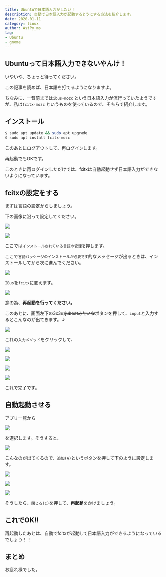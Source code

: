 ```yaml
---
title: Ubuntuで日本語入力がしたい！
description: 自動で日本語入力が起動するようにする方法を紹介します。
date: 2020-01-11
category: linux
author: AstPy_ms
tag:
- Ubuntu
- gnome
---
```


## Ubuntuって日本語入力できないやんけ！

いやいや、ちょっと待ってください。

この記事を読めば、日本語を打てるようになりますよ。

ちなみに、一昔前までは`ibus-mozc` という日本語入力が流行っていたようですが、私は`fcitx-mozc` というものを使っているので、そちらで紹介します。

## インストール

```bash
$ sudo apt update && sudo apt upgrade
$ sudo apt install fcitx-mozc
```

このあとにログアウトして、再ログインします。

再起動でもOKです。

このときに再ログインしただけでは、fcitxは自動起動せず日本語入力ができないようになっています。

## fcitxの設定をする

まずは言語の設定からしましょう。

下の画像に沿って設定してください。

![](../.vuepress/public/imgs/fcitx02.png)

![](../.vuepress/public/imgs/fcitx03.png)

ここでは`インストールされている言語の管理`を押します。

ここで`言語パッケージのインストールが必要です`的なメッセージが出るときは、インストールしてから次に進んでください。

![](../.vuepress/public/imgs/fcitx04.png)

`IBus`を`fcitx`に変えます。

![](../.vuepress/public/imgs/fcitx05.png)

念の為、**再起動を行ってください。**

このあとに、画面左下の3x3の~~jubeatみたいな~~ボタンを押して、`input`と入力するとこんなのが出てきます。↓

![](../.vuepress/public/imgs/fcitx01.png)

これの`入力メソッド`をクリックして、

![](../.vuepress/public/imgs/fcitx06.png)

![](../.vuepress/public/imgs/fcitx07.png)

![](../.vuepress/public/imgs/fcitx08.png)

![](../.vuepress/public/imgs/fcitx09.png)

これで完了です。

## 自動起動させる

アプリ一覧から

![](../.vuepress/public/imgs/fcitx10.png)

を選択します。そうすると、

![](../.vuepress/public/imgs/fcitx11.png)

こんなのが出てくるので、`追加(A)`というボタンを押して下のように設定します。

![](../.vuepress/public/imgs/fcitx12.png)

![](../.vuepress/public/imgs/fcitx13.png)

![](../.vuepress/public/imgs/fcitx14.png)

そうしたら、`閉じる(C)`を押して、**再起動**をかけましょう。

## これでOK!!

再起動したあとは、自動でfcitxが起動して日本語入力ができるようになっているでしょう！！

## まとめ

お疲れ様でした。
